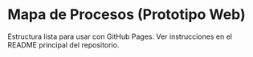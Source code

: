 # Mapa de Procesos (Prototipo Web)

Estructura lista para usar con GitHub Pages. Ver instrucciones en el README principal del repositorio.
